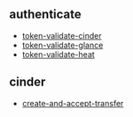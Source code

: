 
## authenticate
- [token-validate-cinder](https://godleon.github.io/osp_test_results/0.2.77/authenticate/token-validate-cinder.html)
- [token-validate-glance](https://godleon.github.io/osp_test_results/0.2.77/authenticate/token-validate-glance.html)
- [token-validate-heat](https://godleon.github.io/osp_test_results/0.2.77/authenticate/token-validate-heat.html)

## cinder
- [create-and-accept-transfer](https://godleon.github.io/osp_test_results/0.2.77/cinder/create-and-accept-transfer.html)

